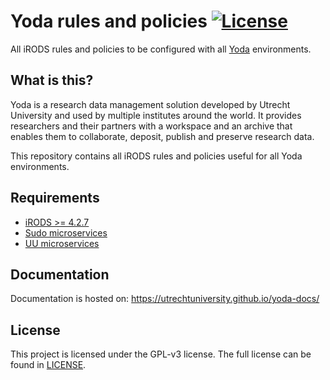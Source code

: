 # Yoda rules and policies [![License](https://img.shields.io/github/license/UtrechtUniversity/irods-ruleset-uu.svg?maxAge=2592000)](/LICENSE)

All iRODS rules and policies to be configured with all [Yoda](https://github.com/UtrechtUniversity/yoda-ansible) environments.

## What is this?
Yoda is a research data management solution developed by Utrecht
University and used by multiple institutes around the world.
It provides researchers and their partners with a workspace and an
archive that enables them to collaborate, deposit, publish and preserve
research data.

This repository contains all iRODS rules and policies useful for all Yoda environments.

## Requirements
- [iRODS >= 4.2.7](https://irods.org/download/)
- [Sudo microservices](https://github.com/UtrechtUniversity/irods-sudo-microservices)
- [UU microservices](https://github.com/UtrechtUniversity/irods-uu-microservices)

## Documentation
Documentation is hosted on: https://utrechtuniversity.github.io/yoda-docs/

## License
This project is licensed under the GPL-v3 license.
The full license can be found in [LICENSE](LICENSE).
